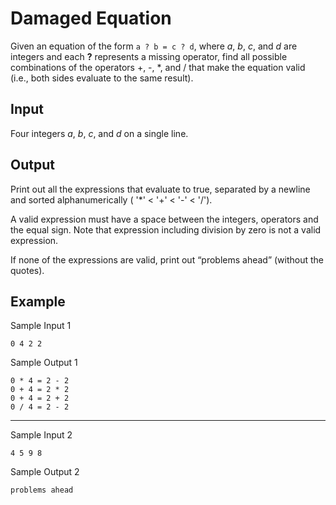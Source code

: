 # Damaged Equation

Given an equation of the form `a ? b = c ? d`, where _a_, _b_, _c_, and _d_ are integers and each **?** represents a missing operator, find all possible combinations of the operators +, -, \*, and / that make the equation valid (i.e., both sides evaluate to the same result).

## Input

Four integers _a_, _b_, _c_, and _d_ on a single line.

## Output

Print out all the expressions that evaluate to true, separated by a newline and sorted alphanumerically ( '\*' < '+' < '-' < '/').

A valid expression must have a space between the integers, operators and the equal sign. Note that expression including division by zero is not a valid expression.

If none of the expressions are valid, print out “problems ahead” (without the quotes).

## Example

Sample Input 1

```
0 4 2 2
```

Sample Output 1

```
0 * 4 = 2 - 2
0 + 4 = 2 * 2
0 + 4 = 2 + 2
0 / 4 = 2 - 2
```

---

Sample Input 2

```
4 5 9 8
```

Sample Output 2

```
problems ahead
```
